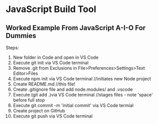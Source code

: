 # JavaScript Build Tool

## Worked Example From JavaScript A-I-O For Dummies

Steps:

1. New folder in Code and open in VS Code
2. Execute git init via VS Code terminal
3. Remove .git from Exclusions in File>Preferences>Settings>Text Editor>Files
4. Execute npm init via VS Code terminal //initiates new Node project
5. Create README.md //this file!
6. Create .gitignore file and add node.modules/ and .vscode
7. Execute (git add .)via VS Code terminal //stages files - note 'space' before full stop
8. Execute git commit -m 'initial commit' via VS Code termial
9. Create project on GitHub
10. Execute git push via VS Code terminal
